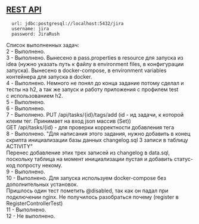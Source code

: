 ## [REST API](http://localhost:8080/doc)

```
  url: jdbc:postgresql://localhost:5432/jira
  username: jira
  password: JiraRush
```


Список выполненных задач:  
2 - Выполнено.  
3 - Выполнено. Вынесено в pass.properties в resource для запуска из idea (нужно указать путь к файлу в environment files, в конфигурации запуска). Вынесено в docker-compose,
в environment variables контейнера для запуска в docker.  
4 - Выполнено. Немного не понял до конца задание потому сделал и тесты на h2, а так же запуск и работу приложения с профилем test  
с использованием h2.  
5 - Выполнено.  
6 - Выполнено.  
7 - Выполнено. PUT /api/tasks/{id}/tags/add (id - ид задачи, к которой клеим тег. Принимает на вход json массив (Set<String>))  
GET /api/tasks/{id} - для проверки корректности добавления тега  
8 - Выполнено. "Для написания этого задания, нужно добавить в конец скрипта инициализации базы данных changelog.sql 3 записи в таблицу ACTIVITY"  
Перенес добавление этих трех записей из changelog в data.sql,  
поскольку таблица на момент инициализации пустая и добавить статус-код попросту некому.  
9 - Выполнено.  
10 - Выполнено. Для запуска используем docker-compose без дополнительных установок.   
Пришлось один тест пометить @disabled, так как он падал при подключении nginx. Не получилось разобраться почему (register в RegisterControllerTest)  
11 - Выполнено.  
12 - Не выполнено.  

